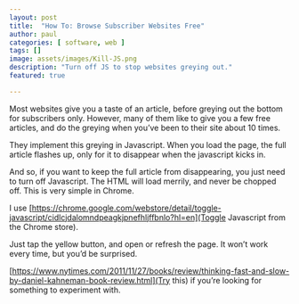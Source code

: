 ```yaml
---
layout: post
title:  "How To: Browse Subscriber Websites Free"
author: paul
categories: [ software, web ]
tags: []
image: assets/images/Kill-JS.png
description: "Turn off JS to stop websites greying out."
featured: true

---
```



Most websites give you a taste of an article, before greying out the bottom for subscribers only. However, many of them like to give you a few free articles, and do the greying when you’ve been to their site about 10 times.

They implement this greying in Javascript. When you load the page, the full article flashes up, only for it to disappear when the javascript kicks in.

And so, if you want to keep the full article from disappearing, you just need to turn off Javascript. The HTML will load merrily, and never be chopped off. This is very simple in Chrome.

I use [https://chrome.google.com/webstore/detail/toggle-javascript/cidlcjdalomndpeagkjpnefhljffbnlo?hl=en](Toggle Javascript from the Chrome store).

Just tap the yellow button, and open or refresh the page. It won’t work every time, but you’d be surprised.

[https://www.nytimes.com/2011/11/27/books/review/thinking-fast-and-slow-by-daniel-kahneman-book-review.html](Try this) if you’re looking for something to experiment with.
